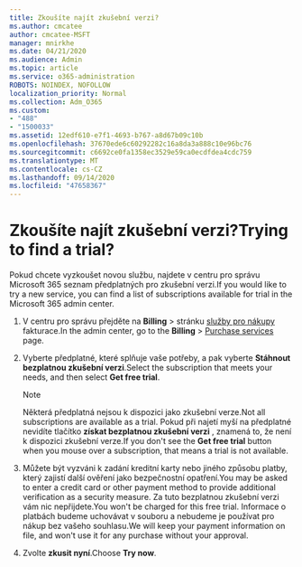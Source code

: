 ```yaml
---
title: Zkoušíte najít zkušební verzi?
ms.author: cmcatee
author: cmcatee-MSFT
manager: mnirkhe
ms.date: 04/21/2020
ms.audience: Admin
ms.topic: article
ms.service: o365-administration
ROBOTS: NOINDEX, NOFOLLOW
localization_priority: Normal
ms.collection: Adm_O365
ms.custom:
- "488"
- "1500033"
ms.assetid: 12edf610-e7f1-4693-b767-a8d67b09c10b
ms.openlocfilehash: 37670ede6c60292282c16a8da3a888c10e96bc76
ms.sourcegitcommit: c6692ce0fa1358ec3529e59ca0ecdfdea4cdc759
ms.translationtype: MT
ms.contentlocale: cs-CZ
ms.lasthandoff: 09/14/2020
ms.locfileid: "47658367"
---
```

# <a name="trying-to-find-a-trial"></a><span data-ttu-id="17349-102">Zkoušíte najít zkušební verzi?</span><span class="sxs-lookup"><span data-stu-id="17349-102">Trying to find a trial?</span></span>

<span data-ttu-id="17349-103">Pokud chcete vyzkoušet novou službu, najdete v centru pro správu Microsoft 365 seznam předplatných pro zkušební verzi.</span><span class="sxs-lookup"><span data-stu-id="17349-103">If you would like to try a new service, you can find a list of subscriptions available for trial in the Microsoft 365 admin center.</span></span>
  
1. <span data-ttu-id="17349-104">V centru pro správu přejděte na **Billing** \> stránku [služby pro nákupy](https://go.microsoft.com/fwlink/p/?linkid=868433) fakturace.</span><span class="sxs-lookup"><span data-stu-id="17349-104">In the admin center, go to the **Billing** \> [Purchase services](https://go.microsoft.com/fwlink/p/?linkid=868433) page.</span></span>

2. <span data-ttu-id="17349-105">Vyberte předplatné, které splňuje vaše potřeby, a pak vyberte  **Stáhnout bezplatnou zkušební verzi**.</span><span class="sxs-lookup"><span data-stu-id="17349-105">Select the subscription that meets your needs, and then select  **Get free trial**.</span></span>

    > [!NOTE]
    > <span data-ttu-id="17349-106">Některá předplatná nejsou k dispozici jako zkušební verze.</span><span class="sxs-lookup"><span data-stu-id="17349-106">Not all subscriptions are available as a trial.</span></span> <span data-ttu-id="17349-107">Pokud při najetí myší na předplatné nevidíte tlačítko **získat bezplatnou zkušební verzi** , znamená to, že není k dispozici zkušební verze.</span><span class="sxs-lookup"><span data-stu-id="17349-107">If you don't see the **Get free trial** button when you mouse over a subscription, that means a trial is not available.</span></span>
  
3. <span data-ttu-id="17349-108">Můžete být vyzváni k zadání kreditní karty nebo jiného způsobu platby, který zajistí další ověření jako bezpečnostní opatření.</span><span class="sxs-lookup"><span data-stu-id="17349-108">You may be asked to enter a credit card or other payment method to provide additional verification as a security measure.</span></span> <span data-ttu-id="17349-109">Za tuto bezplatnou zkušební verzi vám nic nepřijdete.</span><span class="sxs-lookup"><span data-stu-id="17349-109">You won't be charged for this free trial.</span></span> <span data-ttu-id="17349-110">Informace o platbách budeme uchovávat v souboru a nebudeme je používat pro nákup bez vašeho souhlasu.</span><span class="sxs-lookup"><span data-stu-id="17349-110">We will keep your payment information on file, and won't use it for any purchase without your approval.</span></span>

4. <span data-ttu-id="17349-111">Zvolte **zkusit nyní**.</span><span class="sxs-lookup"><span data-stu-id="17349-111">Choose **Try now**.</span></span>